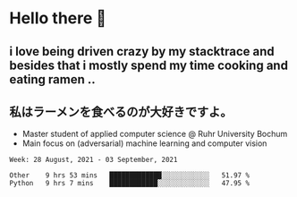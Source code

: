 # Hello there 👋

## i love being driven crazy by my stacktrace and besides that i mostly spend my time cooking and eating ramen ..
## 私はラーメンを食べるのが大好きですよ。

* Master student of applied computer science @ Ruhr University Bochum
* Main focus on (adversarial) machine learning and computer vision

<!--START_SECTION:waka-->
```text
Week: 28 August, 2021 - 03 September, 2021

Other    9 hrs 53 mins   █████████████░░░░░░░░░░░░   51.97 % 
Python   9 hrs 7 mins    ████████████░░░░░░░░░░░░░   47.95 % 
```
<!--END_SECTION:waka-->
